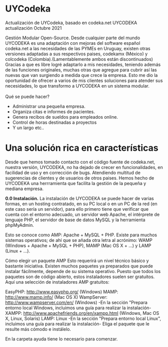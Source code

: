 # UYCodeka
Actualización de UYCodeka, basado en codeka.net
<stont>UYCODEKA actualización Octubre 2021</strong>

Gestión Modular Open-Source.
Desde cualquier parte del mundo
UYCODEKA es una adaptación con mejoras del software español codeka.net a las necesidades de las PYMEs en Uruguay, existen otras versiones adaptadas a sus respectivos paises, codekamx (México) y colcodeka (Colombia).(Lamentablemente ambos están discontinuados)
Gracias a que es libre logré adaptarlo a mis necesidades, teniendo además de las funciones originales, muchas otras que agregue para cubrir así las nuevas que van surgiendo a medida que crece la empresa. Esto me dio la oportunidad de ofrecer a varios de mis clientes soluciones para atender sus necesidades, lo que transformo a UYCODEKA en un sistema modular.
<br>
<br>Qué se puede hacer?</b>
<ul>
<li>Administrar una pequeña empresa.</li>
<li>Organiza citas e informes de pacientes.</li>
<li>Genera recibos de sueldos para empleados online.</li>
<li>Control de horas destinadas a proyectos</li>
<li>Y un largo etc..</li>
</ul>

<h1>Una solución rica en características</h1>
Desde que hemos tomado contacto con el código fuente de codeka.net, nuestra versión, UYCODEKA, no ha dejado de crecer en funcionalidades, en facilidad de uso y en corrección de bugs. Atendiendo multitud de sugerencias de clientes y de usuarios de otros paises. Hemos hecho de UYCODEKA una herrramienta que facilita la gestión de la pequeña y mediana empresa.
<p>
<b>0.0 Instalación.</b>
La instalación de UYCODEKA se puede hacer de varias formas, en un hosting contratado, en su PC local o en un PC de la red (en este caso sería un servidor), para ello primero tiene que verificar que cuenta con el entorno adecuado, un servidor web Apache, el intérprete de lenguaje PHP, el servidor de base de datos MySQL y la herramienta phpMyAdmin.
<p>
Esto se conoce como AMP: Apache + MySQL + PHP.
Existe para muchos sistemas operativos; de ahí que se añada otra letra al acrónimo: WAMP (Windows + Apache + MySQL + PHP), MAMP (Mac OS X + ...) y LAMP (Linux + ...).

Cómo elegir un paquete AMP
Esto requerirá un nivel técnico básico y bastante iniciativa.
Existen muchos paquetes ya preparados que puede instalar fácilmente, depende de su sistema operativo. Puesto que todos los paquetes son de código abierto, estos instaladores suelen ser gratuitos.
Aquí una selección de instaladores AMP gratuitos:

EasyPHP: http://www.easyphp.org/ (Windows)
MAMP: http://www.mamp.info/ (Mac OS X)
WampServer: http://www.wampserver.com/en/ (Windows) -En la sección "Prepara entorno local Windows, incluimos una guía para realizar la instalación-
XAMPP: http://www.apachefriends.org/en/xampp.html (Windows, Mac OS X, Linux, Solaris)
LAMP: Linux -En la sección "Prepara entorno local Linux", incluimos una guía para realizar la instalación-
Eliga el paquete que le resulte más cómodo e instálelo.

En la carpeta ayuda tiene lo necesario para comenzar.


